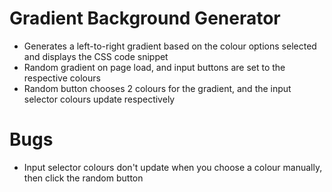 # Gradient Background Generator

* Generates a left-to-right gradient based on the colour options selected and displays the CSS code snippet
* Random gradient on page load, and input buttons are set to the respective colours
* Random button chooses 2 colours for the gradient, and the input selector colours update respectively

# Bugs

* Input selector colours don't update when you choose a colour manually, then click the random button
